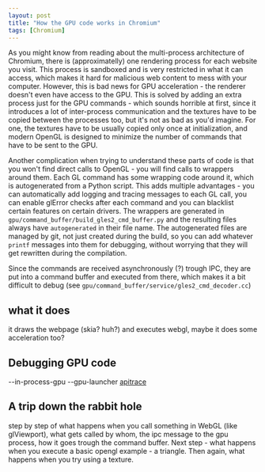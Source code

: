 ```yaml
---
layout: post
title: "How the GPU code works in Chromium"
tags: [Chromium]
---
```


As you might know from reading about the multi-process architecture of Chromium,
there is (approximatelly) one rendering process for each website you visit. This
process is sandboxed and is very restricted in what it can access, which makes
it hard for malicious web content to mess with your computer. However, this is
bad news for GPU acceleration - the renderer doesn't even have access to the
GPU. This is solved by adding an extra process just for the GPU commands - which
sounds horrible at first, since it introduces a lot of inter-process
communication and the textures have to be copied between the processes too, but
it's not as bad as you'd imagine. For one, the textures have to be usually
copied only once at initialization, and modern OpenGL is designed to minimize
the number of commands that have to be sent to the GPU.

Another complication when trying to understand these parts of code is that you
won't find direct calls to OpenGL - you will find calls to wrappers around
them. Each GL command has some wrapping code around it, which is autogenerated
from a Python script. This adds multiple advantages - you can automatically add
logging and tracing messages to each GL call, you can enable glError checks
after each command and you can blacklist certain features on certain drivers.
The wrappers are generated in `gpu/command_buffer/build_gles2_cmd_buffer.py` and
the resulting files always have `autogenerated` in their file name. The
autogenerated files are managed by git, not just created during the build, so
you can add whatever `printf` messages into them for debugging, without worrying
that they will get rewritten during the compilation.

Since the commands are received asynchronously (?) trough IPC, they are put into
a command buffer and executed from there, which makes it a bit difficult to
debug (see `gpu/command_buffer/service/gles2_cmd_decoder.cc`)

## what it does

it draws the webpage (skia? huh?) and executes webgl, maybe it does some
acceleration too?

## Debugging GPU code

--in-process-gpu
--gpu-launcher
[apitrace](https://github.com/apitrace/)


## A trip down the rabbit hole

step by step of what happens when you call something in WebGL (like glViewport),
what gets called by whom, the ipc message to the gpu process, how it goes trough
the command buffer. Next step - what happens when you execute a basic opengl
example - a triangle. Then again, what happens when you try using a texture.
